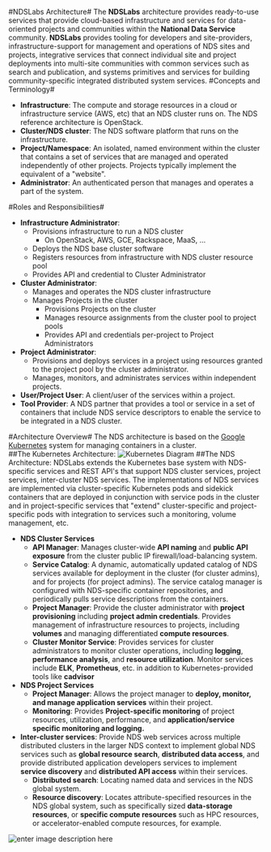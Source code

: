 #NDSLabs Architecture#
The **NDSLabs** architecture provides ready-to-use services that provide cloud-based infrastructure and services for data-oriented projects and communities within the **National Data Service** community.   **NDSLabs** provides tooling for developers and site-providers, infrastructure-support for management and operations of NDS sites and projects, integrative services that connect individual site and project deployments into multi-site communities with common services such as search and publication, and systems primitives and services for building community-specific integrated distributed system services.
#Concepts and Terminology#
- **Infrastructure**:  The compute and storage resources in a cloud or infrastructure service (AWS, etc) that an NDS cluster runs on.  The NDS reference architecture is OpenStack.
- **Cluster/NDS cluster**:  The NDS software platform that runs on the infrastructure.
- **Project/Namespace**:  An isolated, named environment within the cluster that contains a set of services that are  managed and operated independently of other projects.   Projects typically implement the equivalent of a "website".
- **Administrator**:  An authenticated person that manages and operates a part of the system.


#Roles and Responsibilities#
 - **Infrastructure Administrator**: 
	* Provisions infrastructure to run a NDS cluster
		* On OpenStack, AWS, GCE, Rackspace, MaaS, ...
	* Deploys the NDS base cluster software
	* Registers resources from infrastructure with NDS cluster resource pool
	* Provides API and credential to Cluster Administrator
 - **Cluster Administrator**: 
	* Manages and operates the NDS cluster infrastructure
	* Manages Projects in the cluster
		* Provisions Projects on the cluster
		* Manages resource assignments from the cluster pool to project pools
		* Provides API and credentials per-project to Project Administrators
 - **Project Administrator**: 
	 - Provisions and deploys services in a project using resources granted to the project pool by the cluster administrator.
	 - Manages, monitors, and administrates services within independent projects. 
 - **User/Project User**: A client/user of the services within a project.
 - **Tool Provider**: A NDS partner that provides a tool or service in a set of containers that include NDS service descriptors to enable the service to be integrated in a NDS cluster.

#Architecture Overview#
The NDS architecture is based on the [Google Kubernetes](http://kubernetes.io/) system for managing containers in a cluster.   
##The Kubernetes Architecture: 
 ![Kubernetes Diagram](https://raw.githubusercontent.com/kubernetes/kubernetes/master/docs/design/architecture.png)
##The NDS Architecture: 
NDSLabs extends the Kubernetes base system with NDS-specific services and REST API's that support NDS cluster services, project services, inter-cluster NDS services.  The implementations of NDS services are implemented via cluster-specific Kubernetes pods and sidekick containers that are deployed in conjunction with service pods  in the cluster and in project-specific services that "extend" cluster-specific and project-specific pods with integration to services such a monitoring, volume management, etc.

 - **NDS Cluster Services**
	 - **API Manager**:  Manages cluster-wide **API naming** and  **public API exposure** from the cluster public IP firewall/load-balancing system.
	 - **Service Catalog**:  A dynamic, automatically updated catalog of NDS services available for deployment in the cluster (for cluster admins), and for projects (for project admins).   The service catalog manager is configured with NDS-specific container repositories, and periodically pulls service descriptions from the containers.
	 - **Project Manager**:  Provide the cluster administrator with **project provisioning** including **project admin credentials**.   Provides management of infrastructure resources to projects, including **volumes** and managing differentiated **compute resources**.
	 - **Cluster Monitor Service**:  Provides services for cluster administrators to monitor cluster operations, including **logging**, **performance analysis**, and **resource utilization**.  Monitor services include **ELK**, **Prometheus**, etc. in addition to Kubernetes-provided tools like **cadvisor**
 - **NDS Project Services**
	 - **Project Manager**:  Allows the project manager to **deploy, monitor, and manage application services** within their project.
	 - **Monitoring**:  Provides **Project-specific monitoring** of project resources, utilization, performance, and **application/service specific monitoring and logging.**
 - **Inter-cluster services**:  Provide NDS web services across multiple distributed clusters in the larger NDS context to implement global NDS services such as **global resource search**, **distributed data access**, and provide distributed application developers services to implement **service discovery** and **distributed API access** within their services.
	 - **Distributed search**:   Locating named data and services in the NDS global system.
	 -  **Resource discovery**:  Locates attribute-specified resources in the NDS global system, such as specifically sized **data-storage resources**, or **specific compute resources** such as HPC resources, or  accelerator-enabled compute resources, for example.

![enter image description here](./archtecture.png)